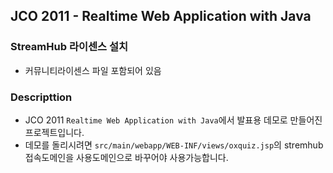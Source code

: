 JCO 2011 - Realtime Web Application with Java
-----------------

### StreamHub 라이센스 설치
- 커뮤니티라이센스 파일 포함되어 있음

### Descripttion
- JCO 2011 `Realtime Web Application with Java`에서 발표용 데모로 만들어진 프로젝트입니다.
- 데모를 돌리시려면 `src/main/webapp/WEB-INF/views/oxquiz.jsp`의  stremhub 접속도메인을 사용도메인으로 바꾸어야 사용가능합니다.
